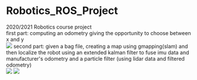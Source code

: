 # Robotics_ROS_Project
2020/2021 Robotics course project <br />
first part: computing an odometry giving the opportunity to choose between x and y <br />
![](odometry.gif)
second part: given a bag file, creating a map using gmapping(slam) and then localize the robot using an extended kalman filter to fuse imu data and manufacturer's odometry and a particle filter (using lidar data and filtered odometry) <br />
![](gmapping.gif)
![](ekf_and_particle_filter.gif)
